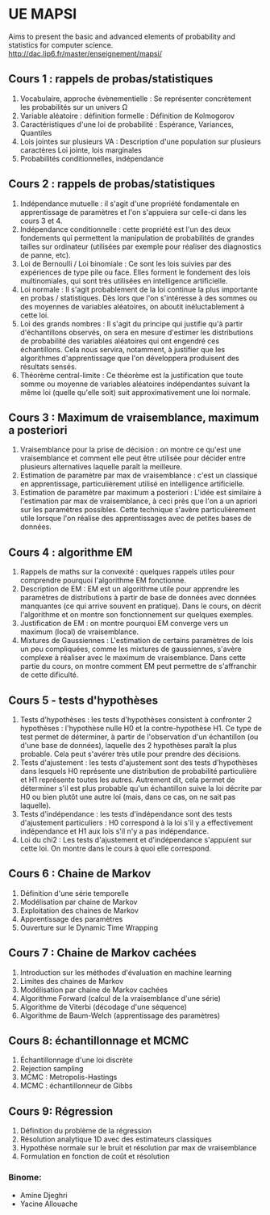 # UE MAPSI  
Aims to present the basic and advanced elements of probability and statistics for computer science.
http://dac.lip6.fr/master/enseignement/mapsi/

## Cours 1 : rappels de probas/statistiques
1. Vocabulaire, approche évènementielle : Se représenter concrètement les probabilités sur un univers Ω
2. Variable aléatoire : définition formelle : Définition de Kolmogorov
3. Caractéristiques d'une loi de probabilité : Espérance, Variances, Quantiles
4. Lois jointes sur plusieurs VA : Description d'une population sur plusieurs caractères Loi jointe, lois marginales
5. Probabilités conditionnelles, indépendance

## Cours 2 : rappels de probas/statistiques
1. Indépendance mutuelle : il s'agit d'une propriété fondamentale en apprentissage de paramètres et l'on s'appuiera sur celle-ci dans les cours 3 et 4.
2. Indépendance conditionnelle : cette propriété est l'un des deux fondements qui permettent la manipulation de probabilités de grandes tailles sur ordinateur (utilisées par exemple pour réaliser des diagnostics de panne, etc).
3. Loi de Bernoulli / Loi binomiale : Ce sont les lois suivies par des expériences de type pile ou face. Elles forment le fondement des lois multinomiales, qui sont très utilisées en intelligence artificielle.
4. Loi normale : Il s'agit probablement de la loi continue la plus importante en probas / statistiques. Dès lors que l'on s'intéresse à des sommes ou des moyennes de variables aléatoires, on aboutit inéluctablement à cette loi.
5. Loi des grands nombres : Il s'agit du principe qui justifie qu'à partir d'échantillons observés, on sera en mesure d'estimer les distributions de probabilité des variables aléatoires qui ont engendré ces échantillons. Cela nous servira, notamment, à justifier que les algorithmes d'apprentissage que l'on développera produisent des résultats sensés.
6. Théorème central-limite : Ce théorème est la justification que toute somme ou moyenne de variables aléatoires indépendantes suivant la même loi (quelle qu'elle soit) suit approximativement une loi normale.

## Cours 3 : Maximum de vraisemblance, maximum a posteriori
1. Vraisemblance pour la prise de décision : on montre ce qu'est une vraisemblance et comment elle peut être utilisée pour décider entre plusieurs alternatives laquelle paraît la meilleure.
2. Estimation de paramètre par max de vraisemblance : c'est un classique en apprentissage, particulièrement utilisé en intelligence artificielle.
3. Estimation de paramètre par maximum a posteriori : L'idée est similaire à l'estimation par max de vraisemblance, à ceci près que l'on a un apriori sur les paramètres possibles. Cette technique s'avère particulièrement utile lorsque l'on réalise des apprentissages avec de petites bases de données.

## Cours 4 : algorithme EM
1. Rappels de maths sur la convexité : quelques rappels utiles pour comprendre pourquoi l'algorithme EM fonctionne.
2. Description de EM : EM est un algorithme utile pour apprendre les paramètres de distributions à partir de base de données avec données manquantes (ce qui arrive souvent en pratique). Dans le cours, on décrit l'algorithme et on montre son fonctionnement sur quelques exemples.
3. Justification de EM : on montre pourquoi EM converge vers un maximum (local) de vraisemblance.
4. Mixtures de Gaussiennes : L'estimation de certains paramètres de lois un peu compliquées, comme les mixtures de gaussiennes, s'avère complexe à réaliser avec le maximum de vraisemblance. Dans cette partie du cours, on montre comment EM peut permettre de s'affranchir de cette dificulté.

## Cours 5 - tests d'hypothèses
1. Tests d'hypothèses : les tests d'hypothèses consistent à confronter 2 hypothèses : l'hypothèse nulle H0 et la contre-hypothèse H1. Ce type de test permet de déterminer, à partir de l'observation d'un échantillon (ou d'une base de données), laquelle des 2 hypothèses paraît la plus probable. Cela peut s'avérer très utile pour prendre des décisions.
2. Tests d'ajustement : les tests d'ajustement sont des tests d'hypothèses dans lesquels H0 représente une distribution de probabilité particulière et H1 représente toutes les autres. Autrement dit, cela permet de déterminer s'il est plus probable qu'un échantillon suive la loi décrite par H0 ou bien plutôt une autre loi (mais, dans ce cas, on ne sait pas laquelle).
3. Tests d'indépendance : les tests d'indépendance sont des tests d'ajustement particuliers : H0 correspond à la loi s'il y a effectivement indépendance et H1 aux lois s'il n'y a pas indépendance.
4. Loi du chi2 : Les tests d'ajustement et d'indépendance s'appuient sur cette loi. On montre dans le cours à quoi elle correspond.

## Cours 6 : Chaine de Markov
1. Définition d'une série temporelle
2. Modélisation par chaine de Markov
3. Exploitation des chaines de Markov
4. Apprentissage des paramètres
5. Ouverture sur le Dynamic Time Wrapping

## Cours 7 : Chaine de Markov cachées
1. Introduction sur les méthodes d'évaluation en machine learning
2. Limites des chaines de Markov
3. Modélisation par chaine de Markov cachées
4. Algorithme Forward (calcul de la vraisemblance d'une série)
5. Algorithme de Viterbi (décodage d'une séquence)
6. Algorithme de Baum-Welch (apprentissage des paramètres)

## Cours 8: échantillonnage et MCMC
1. Échantillonnage d'une loi discrète
2. Rejection sampling
3. MCMC : Metropolis-Hastings
4. MCMC : échantillonneur de Gibbs

## Cours 9: Régression
1. Définition du problème de la régression
2. Résolution analytique 1D avec des estimateurs classiques
3. Hypothèse normale sur le bruit et résolution par max de vraisemblance
4. Formulation en fonction de coût et résolution

### Binome:
* Amine Djeghri
* Yacine Allouache
